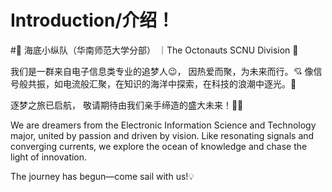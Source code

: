 # Introduction/介绍！
#🌊 海底小纵队（华南师范大学分部）
｜The Octonauts SCNU Division 🌊

我们是一群来自电子信息类专业的追梦人😉，
因热爱而聚，为未来而行。💘
像信号般共振，如电流般汇聚，在知识的海洋中探索，在科技的浪潮中逐光。🧐

逐梦之旅已启航，
敬请期待由我们亲手缔造的盛大未来！🎉🎉

We are dreamers from the Electronic Information Science and Technology major, united by passion and driven by vision. Like resonating signals and converging currents, we explore the ocean of knowledge and chase the light of innovation.

The journey has begun—come sail with us!💡
  
